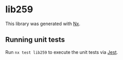 # lib259

This library was generated with [Nx](https://nx.dev).


## Running unit tests

Run `nx test lib259` to execute the unit tests via [Jest](https://jestjs.io).


